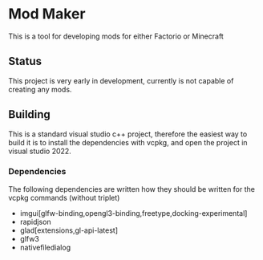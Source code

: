 # Mod Maker

This is a tool for developing mods for either Factorio or Minecraft

## Status

This project is very early in development, currently is not capable of creating any mods.

## Building

This is a standard visual studio c++ project, therefore the easiest way to build it is to install the dependencies with vcpkg, and open the project in visual studio 2022.

### Dependencies
The following dependencies are written how they should be written for the vcpkg commands (without triplet)

- imgui[glfw-binding,opengl3-binding,freetype,docking-experimental]
- rapidjson
- glad[extensions,gl-api-latest]
- glfw3
- nativefiledialog
